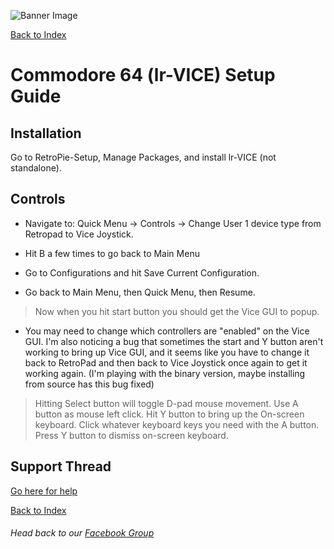 ![Banner Image](https://sinisterspatula.github.io/RetroflagGpiGuides/images/GuidesBanner.png)

[Back to Index](https://sinisterspatula.github.io/RetroflagGpiGuides/)


# Commodore 64 (lr-VICE) Setup Guide

## Installation

Go to RetroPie-Setup, Manage Packages, and install lr-VICE (not standalone).


## Controls

* Navigate to:  Quick Menu -> Controls -> Change User 1 device type from Retropad to Vice Joystick.

* Hit B a few times to go back to Main Menu

* Go to Configurations and hit Save Current Configuration.

* Go back to Main Menu, then Quick Menu, then Resume.

> Now when you hit start button you should get the Vice GUI to popup.
  * You may need to change which controllers are "enabled" on the Vice GUI.  I'm also noticing a bug that sometimes the start and Y button aren't working to bring up Vice GUI, and it seems like you have to change it back to RetroPad and then back to Vice Joystick once again to get it working again. (I'm playing with the binary version, maybe installing from source has this bug fixed)
> Hitting Select button will toggle D-pad mouse movement.
> Use A button as mouse left click.
> Hit Y button to bring up the On-screen keyboard.
> Click whatever keyboard keys you need with the A button.
> Press Y button to dismiss on-screen keyboard.

## Support Thread
[Go here for help](https://www.facebook.com/groups/401660300458844/)

[Back to Index](https://sinisterspatula.github.io/RetroflagGpiGuides/)

###### Head back to our [Facebook Group](https://www.facebook.com/groups/401660300458844/)

